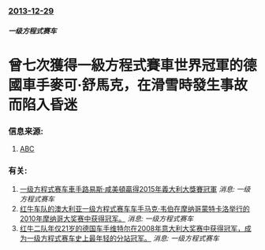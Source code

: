 ### [2013-12-29](/news/2013/12/29/index.md)

##### 一级方程式赛车
#  曾七次獲得一級方程式賽車世界冠軍的德國車手麥可·舒馬克，在滑雪時發生事故而陷入昏迷 




### 信息来源:

1. [ABC](http://abcnews.go.com/Sports/schumacher-undergoes-brain-surgery/story?id=21365997)

### 有关:

1. [一级方程式赛车車手路易斯·咸美頓贏得2015年義大利大獎賽冠軍](/news/2015/09/6/一级方程式赛车車手路易斯-咸美頓贏得2015年義大利大獎賽冠軍.md) _消息: 一级方程式赛车_
2. [ 红牛车队的澳大利亚一级方程式赛车车手马克·韦伯在摩纳哥蒙特卡洛举行的2010年摩纳哥大奖赛中获得冠军。](/news/2010/05/16/红牛车队的澳大利亚一级方程式赛车车手马克-韦伯在摩纳哥蒙特卡洛举行的2010年摩纳哥大奖赛中获得冠军.md) _消息: 一级方程式赛车_
3. [红牛二队年仅21岁的德国车手维特尔在2008年意大利大奖赛中获得冠军，成为一级方程式赛车史上最年轻的分站冠军。](/news/2008/09/14/红牛二队年仅21岁的德国车手维特尔在2008年意大利大奖赛中获得冠军-成为一级方程式赛车史上最年轻的分站冠军.md) _消息: 一级方程式赛车_
